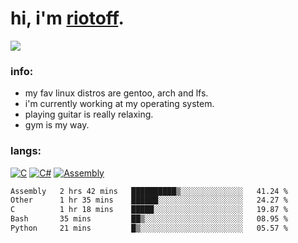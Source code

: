 # hi, i'm [riotoff](https://t.me/terpila898).

[![](https://komarev.com/ghpvc/?username=RIOTOFF&logo=github&style=for-the-badge&color=202020)](https://github.com/RiotOff)
<br />

### info:
- my fav linux distros are gentoo, arch and lfs.
- i'm currently working at my operating system.
- playing guitar is really relaxing.
- gym is my way.
### langs:
[![C](https://img.shields.io/badge/-C-202020?style=for-the-badge)](https://wikipedia.org/wiki/C_(programming_language))
[![C#](https://img.shields.io/badge/-CSharp-202020?style=for-the-badge)](https://wikipedia.org/wiki/C_Sharp_(programming_language))
[![Assembly](https://img.shields.io/badge/-Assembly-202020?style=for-the-badge)](https://wikipedia.org/wiki/Assembly_language)

<!--START_SECTION:waka-->

```txt
Assembly   2 hrs 42 mins   ██████████▒░░░░░░░░░░░░░░   41.24 %
Other      1 hr 35 mins    ██████░░░░░░░░░░░░░░░░░░░   24.27 %
C          1 hr 18 mins    █████░░░░░░░░░░░░░░░░░░░░   19.87 %
Bash       35 mins         ██▒░░░░░░░░░░░░░░░░░░░░░░   08.95 %
Python     21 mins         █▒░░░░░░░░░░░░░░░░░░░░░░░   05.57 %
```

<!--END_SECTION:waka-->
